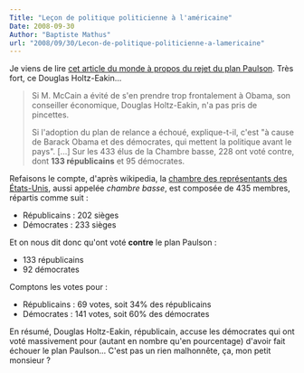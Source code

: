 ```yaml
---
Title: "Leçon de politique politicienne à l'américaine"
Date: 2008-09-30
Author: "Baptiste Mathus"
url: "2008/09/30/Lecon-de-politique-politicienne-a-lamericaine"
---
```




Je viens de lire [cet article du monde à propos du rejet du plan
Paulson](http://www.lemonde.fr/elections-americaines/article/2008/09/30/les-candidats-se-repositionnent-apres-le-rejet-du-plan-paulson_1101156_829254.html).
Très fort, ce Douglas Holtz-Eakin...

> Si M. McCain a évité de s'en prendre trop frontalement à Obama, son
> conseiller économique, Douglas Holtz-Eakin, n'a pas pris de pincettes.
>
> Si l'adoption du plan de relance a échoué, explique-t-il, c'est "à
> cause de Barack Obama et des démocrates, qui mettent la politique
> avant le pays". [...] Sur les 433 élus de la Chambre basse, 228 ont
> voté contre, dont **133 républicains** et 95 démocrates.

Refaisons le compte, d'après wikipedia, la [chambre des représentants
des
États-Unis](http://fr.wikipedia.org/wiki/Chambre_des_repr%C3%A9sentants_des_%C3%89tats-Unis),
aussi appelée *chambre basse*, est composée de 435 membres, répartis
comme suit :

-   Républicains : 202 sièges
-   Démocrates : 233 sièges

Et on nous dit donc qu'ont voté **contre** le plan Paulson :

-   133 républicains
-   92 démocrates

Comptons les votes pour :

-   Républicains : 69 votes, soit 34% des républicains
-   Démocrates : 141 votes, soit 60% des démocrates

En résumé, Douglas Holtz-Eakin, républicain, accuse les démocrates qui
ont voté massivement pour (autant en nombre qu'en pourcentage) d'avoir
fait échouer le plan Paulson... C'est pas un rien malhonnête, ça, mon
petit monsieur ?

